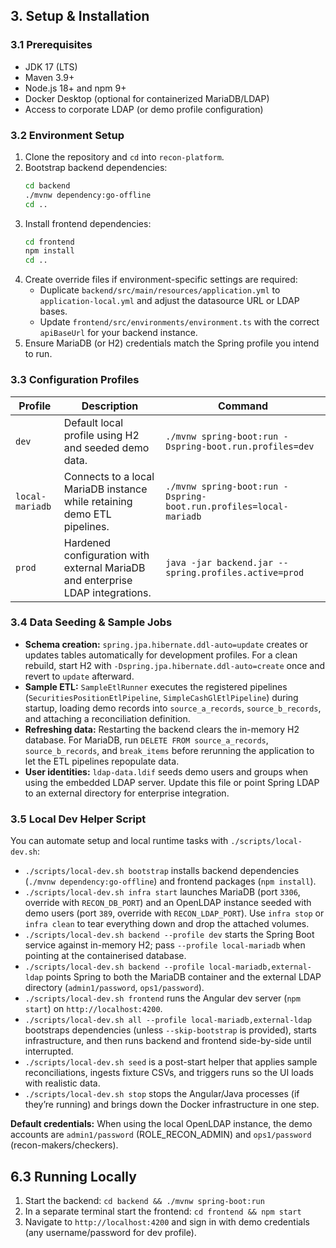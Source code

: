 ## 3. Setup & Installation

### 3.1 Prerequisites
- JDK 17 (LTS)
- Maven 3.9+
- Node.js 18+ and npm 9+
- Docker Desktop (optional for containerized MariaDB/LDAP)
- Access to corporate LDAP (or demo profile configuration)

### 3.2 Environment Setup
1. Clone the repository and `cd` into `recon-platform`.
2. Bootstrap backend dependencies:
   ```bash
   cd backend
   ./mvnw dependency:go-offline
   cd ..
   ```
3. Install frontend dependencies:
   ```bash
   cd frontend
   npm install
   cd ..
   ```
4. Create override files if environment-specific settings are required:
   - Duplicate `backend/src/main/resources/application.yml` to `application-local.yml` and adjust the datasource URL or LDAP bases.
   - Update `frontend/src/environments/environment.ts` with the correct `apiBaseUrl` for your backend instance.
5. Ensure MariaDB (or H2) credentials match the Spring profile you intend to run.

### 3.3 Configuration Profiles
| Profile | Description | Command |
| --- | --- | --- |
| `dev` | Default local profile using H2 and seeded demo data. | `./mvnw spring-boot:run -Dspring-boot.run.profiles=dev` |
| `local-mariadb` | Connects to a local MariaDB instance while retaining demo ETL pipelines. | `./mvnw spring-boot:run -Dspring-boot.run.profiles=local-mariadb` |
| `prod` | Hardened configuration with external MariaDB and enterprise LDAP integrations. | `java -jar backend.jar --spring.profiles.active=prod` |

### 3.4 Data Seeding & Sample Jobs
- **Schema creation:** `spring.jpa.hibernate.ddl-auto=update` creates or updates tables automatically for development profiles. For a clean rebuild, start H2 with `-Dspring.jpa.hibernate.ddl-auto=create` once and revert to `update` afterward.
- **Sample ETL:** `SampleEtlRunner` executes the registered pipelines (`SecuritiesPositionEtlPipeline`, `SimpleCashGlEtlPipeline`) during startup, loading demo records into `source_a_records`, `source_b_records`, and attaching a reconciliation definition.
- **Refreshing data:** Restarting the backend clears the in-memory H2 database. For MariaDB, run `DELETE FROM source_a_records`, `source_b_records`, and `break_items` before rerunning the application to let the ETL pipelines repopulate data.
- **User identities:** `ldap-data.ldif` seeds demo users and groups when using the embedded LDAP server. Update this file or point Spring LDAP to an external directory for enterprise integration.

### 3.5 Local Dev Helper Script
You can automate setup and local runtime tasks with `./scripts/local-dev.sh`:

- `./scripts/local-dev.sh bootstrap` installs backend dependencies (`./mvnw dependency:go-offline`) and frontend packages (`npm install`).
- `./scripts/local-dev.sh infra start` launches MariaDB (port `3306`, override with `RECON_DB_PORT`) and an OpenLDAP instance seeded with demo users (port `389`, override with `RECON_LDAP_PORT`). Use `infra stop` or `infra clean` to tear everything down and drop the attached volumes.
- `./scripts/local-dev.sh backend --profile dev` starts the Spring Boot service against in-memory H2; pass `--profile local-mariadb` when pointing at the containerised database.
- `./scripts/local-dev.sh backend --profile local-mariadb,external-ldap` points Spring to both the MariaDB container and the external LDAP directory (`admin1/password`, `ops1/password`).
- `./scripts/local-dev.sh frontend` runs the Angular dev server (`npm start`) on `http://localhost:4200`.
- `./scripts/local-dev.sh all --profile local-mariadb,external-ldap` bootstraps dependencies (unless `--skip-bootstrap` is provided), starts infrastructure, and then runs backend and frontend side-by-side until interrupted.
- `./scripts/local-dev.sh seed` is a post-start helper that applies sample reconciliations, ingests fixture CSVs, and triggers runs so the UI loads with realistic data.
- `./scripts/local-dev.sh stop` stops the Angular/Java processes (if they’re running) and brings down the Docker infrastructure in one step.

**Default credentials:** When using the local OpenLDAP instance, the demo accounts are `admin1/password` (ROLE_RECON_ADMIN) and `ops1/password` (recon-makers/checkers).


## 6.3 Running Locally
1. Start the backend: `cd backend && ./mvnw spring-boot:run`
2. In a separate terminal start the frontend: `cd frontend && npm start`
3. Navigate to `http://localhost:4200` and sign in with demo credentials (any username/password for dev profile).
